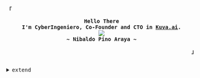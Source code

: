 <!-- Inspiration: https://github.com/rxyhn-->

<!-- Profile -->
<p align="left"><strong><samp>「</samp></strong></p>
  <p align="center">
    <samp>
      <b>
        Hello There
      <br>
        I'm CyberIngeniero,  Co-Founder and CTO in <a href="https://www.kuva.ai">Kuva.ai</a>.
      </b>
   <br>
        <image src="https://readme-typing-svg.herokuapp.com?font=Iosevka&size=16&duration=4500&color=E10404&center=true&vCenter=true&multiline=true&width=430&lines=I+code+Artificial+Inteligence+Apps;with+Statistical+Support">
   <br>
   <b>
        ~ Nibaldo Pino Araya ~
   </b>
    </samp>
  </p>
<p align="right"><strong><samp>」</samp></strong></p>

<br>
<details>
<summary><samp>extend</samp></summary>

<h2></h2><br>

<!-- Contact Me -->
<p align="center">
  <samp>
        <a href="https://www.linkedin.com/in/nibaldopinoaraya/" target="_blank"><img alt="Linkedin" src="https://img.shields.io/badge/Linkedin-0072b1.svg?style=for-the-badge&logo=Linkedin&logoColor=white"></a></a>
            <a href="mailto:nibaldo.pino.araya@gmail.com" target="_blank"><img alt="Gmail" src="https://img.shields.io/badge/Gmail-D14836?style=for-the-badge&logo=gmail&logoColor=white"></a></a>
               <a href="https://twitter.com/CyberMath4" target="_blank"><img alt="Twitter" src="https://img.shields.io/badge/Twitter-1D9BF0.svg?style=for-the-badge&logo=Twitter&logoColor=white"></a></a>
    <a href="https://instagram.com/cyberingeniero" target="_blank"><img alt="Telegram" src="https://img.shields.io/badge/Instagram-E4405F?style=for-the-badge&logo=instagram&logoColor=white"></a>
  </samp>
</p>

<h2></h2><br>

<!-- More Information -->
<h3 align="center">Hi 👋, I'm Nibaldo</h3>
<h4 align="center">Co-Founder and CTO in 🚀 <a href="https://www.kuva.ai">Kuva.ai</a>.</h4>
<h6 align="center">Data Scientist | MSc Statistics | Math Teacher | Bachelor Engineering Sciences</h6>



## 👨‍💻 About Me


```python
#!/usr/bin/python
# -*- coding: utf-8 -*-

class DataScientist:
    def __init__(self):
        self.name = "Nibaldo Pino Araya"
        self.role = "Statistician & Data Scientist"
        self.current_work = "Lead Actuarial Data Scientist."
        self.current_work_place = "HDI Seguros Chile"
        self.current_learning = ["Jetson IA Certification","Master Full Stack Web Development"]
        self.personal_website = ""
        self.interests= ["python","ML","DL","IA","Statistics"]
        self.language_spoken = ["es_ES", "en_US"]

    def say_hi(self):
        print("Thanks for dropping by.")

me = DataScientist()
me.say_hi()
```



## 🔧 Technologies & Tools

![](https://img.shields.io/badge/OS-Linux-informational?style=flat&logo=linux&logoColor=white&color=6aa6f8) ![](https://img.shields.io/badge/Git-Bash-informational?style=flat&logo=git&logoColor=white&color=6aa6f8) ![](https://img.shields.io/badge/Shell-Bash-informational?style=flat&logo=gnu-bash&logoColor=white&color=6aa6f8) ![](https://img.shields.io/badge/Editor-VS_Code-informational?style=flat&logo=visual-studio-code&logoColor=white&color=6aa6f8)
 ![](https://img.shields.io/badge/Code-Python-informational?style=flat&logo=python&logoColor=white&color=6aa6f8)   ![](https://img.shields.io/badge/Code-JavaScript-informational?style=flat&logo=javascript&logoColor=white&color=6aa6f8) ![](https://img.shields.io/badge/Code-Typescript-informational?style=flat&logo=typescript&logoColor=white&color=6aa6f8)  ![](https://img.shields.io/badge/Code-React-informational?style=flat&logo=react&logoColor=white&color=6aa6f8) ![](https://img.shields.io/badge/Code-Scala-informational?style=flat&logo=scala&logoColor=white&color=6aa6f8)
  ![](https://img.shields.io/badge/Tools-PostgreSQL-informational?style=flat&logo=postgresql&logoColor=white&color=6aa6f8) ![](https://img.shields.io/badge/Tools-OracleQL-informational?style=flat&logo=oracle&logoColor=white&color=6aa6f8) ![](https://img.shields.io/badge/Tools-MySQL-informational?style=flat&logo=mysql&logoColor=white&color=6aa6f8) ![](https://img.shields.io/badge/Tools-MongoDB-informational?style=flat&logo=mongodb&logoColor=white&color=6aa6f8)    ![](https://img.shields.io/badge/Tools-MariaDB-informational?style=flat&logo=mariadb&logoColor=white&color=6aa6f8)  
 ![](https://img.shields.io/badge/Tools-Scikitlearn-informational?style=flat&logo=scikitlearn&logoColor=white&color=6aa6f8)![](https://img.shields.io/badge/Tools-Tensorflow-informational?style=flat&logo=tensorflow&logoColor=white&color=6aa6f8) ![](https://img.shields.io/badge/Tools-Pytorch-informational?style=flat&logo=pytorch&logoColor=white&color=6aa6f8)![](https://img.shields.io/badge/Tools-OpenCV-informational?style=flat&logo=openCV&logoColor=white&color=6aa6f8) ![](https://img.shields.io/badge/Tools-Selenium-informational?style=flat&logo=selenium&logoColor=white&color=6aa6f8) ![](https://img.shields.io/badge/Tools-Flask-informational?style=flat&logo=flask&logoColor=white&color=6aa6f8) ![](https://img.shields.io/badge/Tools-Django-informational?style=flat&logo=django&logoColor=white&color=6aa6f8) ![](https://img.shields.io/badge/Tools-FastAPI-informational?style=flat&logo=fastapi&logoColor=white&color=6aa6f8)
 ![](https://img.shields.io/badge/Tools-Docker-informational?style=flat&logo=docker&logoColor=white&color=6aa6f8) ![](https://img.shields.io/badge/Tools-Kubernetes-informational?style=flat&logo=kubernetes&logoColor=white&color=6aa6f8) 

## 🔥 Github Stats
<!-- Github Stats -->
<p align="center">
  <samp>
       <img src="https://komarev.com/ghpvc/?username=cyberingeniero&color=E10404&style=flat" alt="CyberIngeniero" /> 
       <img src="http://img.shields.io/badge/Code%20Time-1%2C688%20hrs%2011%20mins-E10404" alt="CyberIngeniero"/> 
       <img src="https://img.shields.io/badge/From%20Hello%20World%20I%27ve%20Written-1%20Million%20lines%20of%20code-E10404" alt="CyberIngeniero"/> 
  </samp>
</p>

<p align="center">
  <samp>
    <details>
      <summary>My Profile Stats</summary>
        <br>
        <img alt="GitHub Stats" src="https://github-readme-stats.vercel.app/api?username=CyberIngeniero&show_icons=true&include_all_commits=true&count_private=true&hide=issues&hide_border=true&theme=codeSTACKr&custom_title=CyberIngeniero%20Github%20Stats"/>
    </details>
 </p>
 <p align="center">
  <details> 
      <summary>My Most Used Languages</summary>
        <br>
        <img alt="Top Language" src="https://github-readme-stats.vercel.app/api/top-langs/?username=CyberIngeniero&layout=compact&hide_border=true&theme=codeSTACKr"/>
        <br>
        <b>Note:</b> Top languages is only a metric of the languages my public code consists of and doesn't reflect experience or skill level.
    </details>
  </samp>
</p>
</details>
